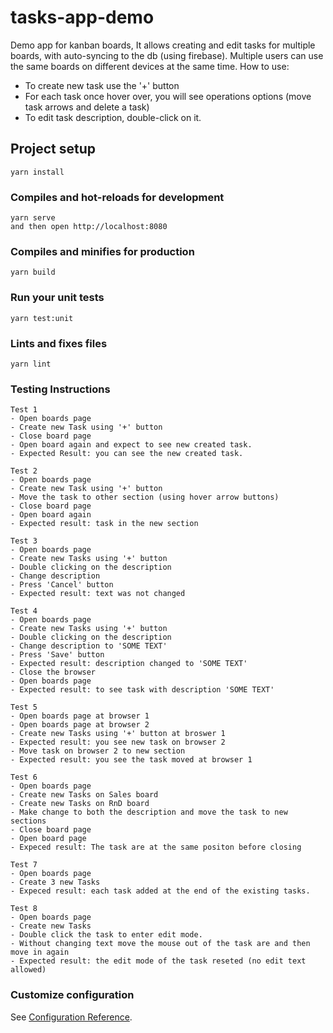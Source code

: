 # tasks-app-demo

Demo app for kanban boards, It allows creating and edit tasks for multiple boards,
with auto-syncing to the db (using firebase).
Multiple users can use the same boards on different devices at the same time.
How to use:
- To create new task use the '+' button
- For each task once hover over, you will see operations options (move task arrows and delete a task)
- To edit task description, double-click on it.

## Project setup
```
yarn install
```

### Compiles and hot-reloads for development
```
yarn serve
and then open http://localhost:8080 
```

### Compiles and minifies for production
```
yarn build
```

### Run your unit tests
```
yarn test:unit
```

### Lints and fixes files
```
yarn lint
```

### Testing Instructions
```
Test 1
- Open boards page
- Create new Task using '+' button
- Close board page
- Open board again and expect to see new created task.
- Expected Result: you can see the new created task.
```
```
Test 2
- Open boards page
- Create new Task using '+' button
- Move the task to other section (using hover arrow buttons)
- Close board page
- Open board again
- Expected result: task in the new section
```

```
Test 3
- Open boards page
- Create new Tasks using '+' button
- Double clicking on the description
- Change description
- Press 'Cancel' button
- Expected result: text was not changed
```
```
Test 4
- Open boards page
- Create new Tasks using '+' button
- Double clicking on the description
- Change description to 'SOME TEXT'
- Press 'Save' button
- Expected result: description changed to 'SOME TEXT'
- Close the browser
- Open boards page
- Expected result: to see task with description 'SOME TEXT'
```
```
Test 5
- Open boards page at browser 1
- Open boards page at browser 2
- Create new Tasks using '+' button at broswer 1
- Expected result: you see new task on browser 2
- Move task on browser 2 to new section
- Expected result: you see the task moved at browser 1
```
```
Test 6
- Open boards page
- Create new Tasks on Sales board
- Create new Tasks on RnD board
- Make change to both the description and move the task to new sections
- Close board page
- Open board page
- Expeced result: The task are at the same positon before closing 
```
```
Test 7
- Open boards page
- Create 3 new Tasks
- Expeced result: each task added at the end of the existing tasks. 
```
```
Test 8
- Open boards page
- Create new Tasks
- Double click the task to enter edit mode.
- Without changing text move the mouse out of the task are and then move in again
- Expected result: the edit mode of the task reseted (no edit text allowed)  
```


### Customize configuration
See [Configuration Reference](https://cli.vuejs.org/config/).
